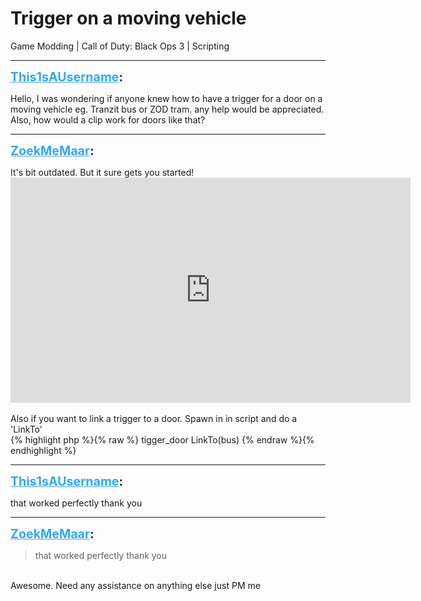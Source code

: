 # Trigger on a moving vehicle
Game Modding | Call of Duty: Black Ops 3 | Scripting

---
<strong style="font-size: 1.4em;"><span style="text-decoration: underline;text-decoration-color: #34a7f9;"><span style="color:#34a7f9;">This1sAUsername</span></span>:</strong>

<p>Hello, I was wondering if anyone knew how to have a trigger for a door on a moving vehicle eg. Tranzit bus or ZOD tram. any help would be appreciated. Also, how would a clip work for doors like that?</p>

---
<strong style="font-size: 1.4em;"><span style="text-decoration: underline;text-decoration-color: #34a7f9;"><span style="color:#34a7f9;">ZoekMeMaar</span></span>:</strong>

<p>It&#39;s bit outdated. But it sure gets you started! <iframe type="text/html" width="640" height="360" src="https://www.youtube.com/embed/A18uVnTCEy0" frameborder="0"></iframe><br /><br />Also if you want to link a trigger to a door. Spawn in in script and do a &#39;LinkTo&#39;<br />{% highlight php %}{% raw %}
tigger_door LinkTo(bus)
{% endraw %}{% endhighlight %}
</p>

---
<strong style="font-size: 1.4em;"><span style="text-decoration: underline;text-decoration-color: #34a7f9;"><span style="color:#34a7f9;">This1sAUsername</span></span>:</strong>

<p>that worked perfectly thank you</p>

---
<strong style="font-size: 1.4em;"><span style="text-decoration: underline;text-decoration-color: #34a7f9;"><span style="color:#34a7f9;">ZoekMeMaar</span></span>:</strong>

<p><blockquote>that worked perfectly thank you<br /></blockquote><br />Awesome. Need any assistance on anything else just PM me</p>
